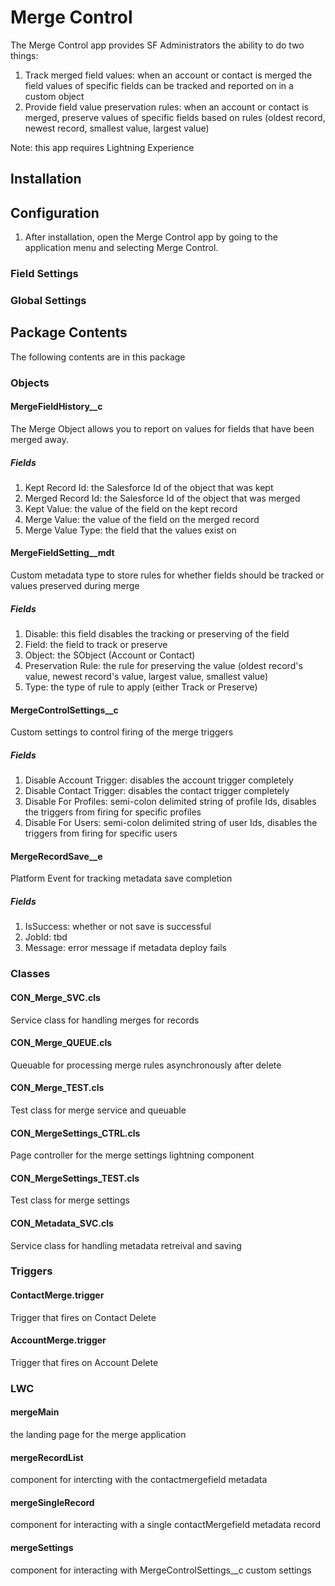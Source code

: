 # Merge Control

The Merge Control app provides SF Administrators the ability to do two things:
1) Track merged field values:  when an account or contact is merged the field values of specific fields can be tracked and reported on in a custom object
2) Provide field value preservation rules:  when an account or contact is merged, preserve values of specific fields based on rules (oldest record, newest record, smallest value, largest value)

Note:  this app requires Lightning Experience


## Installation

## Configuration
1) After installation, open the Merge Control app by going to the application menu and selecting Merge Control.

### Field Settings

### Global Settings



## Package Contents

The following contents are in this package

### Objects
#### MergeFieldHistory__c
The Merge Object allows you to report on values for fields that have been merged away.
##### Fields
1) Kept Record Id:  the Salesforce Id of the object that was kept
2) Merged Record Id:  the Salesforce Id of the object that was merged
3) Kept Value:  the value of the field on the kept record
4) Merge Value:  the value of the field on the merged record
5) Merge Value Type: the field that the values exist on
#### MergeFieldSetting__mdt
Custom metadata type to store rules for whether fields should be tracked or values preserved during merge
##### Fields
1) Disable:  this field disables the tracking or preserving of the field
2) Field:  the field to track or preserve
3) Object:  the SObject (Account or Contact)
4) Preservation Rule:  the rule for preserving the value (oldest record's value, newest record's value, largest value, smallest value)
5) Type:  the type of rule to apply (either Track or Preserve)
#### MergeControlSettings__c
Custom settings to control firing of the merge triggers
##### Fields
1) Disable Account Trigger:  disables the account trigger completely
2) Disable Contact Trigger:  disables the contact trigger completely
3) Disable For Profiles:  semi-colon delimited string of profile Ids, disables the triggers from firing for specific profiles
4) Disable For Users:  semi-colon delimited string of user Ids, disables the triggers from firing for specific users
#### MergeRecordSave__e
Platform Event for tracking metadata save completion
##### Fields
1) IsSuccess: whether or not save is successful
2) JobId:  tbd
3) Message: error message if metadata deploy fails

### Classes
#### CON_Merge_SVC.cls
Service class for handling merges for records

#### CON_Merge_QUEUE.cls
Queuable for processing merge rules asynchronously after delete

#### CON_Merge_TEST.cls
Test class for merge service and queuable

#### CON_MergeSettings_CTRL.cls
Page controller for the merge settings lightning component

#### CON_MergeSettings_TEST.cls
Test class for merge settings

#### CON_Metadata_SVC.cls
Service class for handling metadata retreival and saving

### Triggers

#### ContactMerge.trigger
Trigger that fires on Contact Delete

#### AccountMerge.trigger
Trigger that fires on Account Delete

### LWC
#### mergeMain
the landing page for the merge application

#### mergeRecordList
component for intercting with the contactmergefield metadata

#### mergeSingleRecord
component for interacting with a single contactMergefield metadata record

#### mergeSettings
component for interacting with MergeControlSettings__c custom settings

